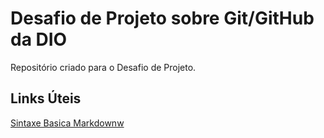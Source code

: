 # Desafio de Projeto sobre Git/GitHub da DIO
Repositório criado para o Desafio de Projeto.


## Links Úteis
[Sintaxe Basica Markdownw](https://www.markdownguide.org/basic-syntax/)
